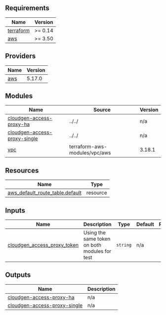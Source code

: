 <!-- BEGINNING OF PRE-COMMIT-TERRAFORM DOCS HOOK -->
## Requirements

| Name | Version |
|------|---------|
| <a name="requirement_terraform"></a> [terraform](#requirement\_terraform) | >= 0.14 |
| <a name="requirement_aws"></a> [aws](#requirement\_aws) | >= 3.50 |

## Providers

| Name | Version |
|------|---------|
| <a name="provider_aws"></a> [aws](#provider\_aws) | 5.17.0 |

## Modules

| Name | Source | Version |
|------|--------|---------|
| <a name="module_cloudgen-access-proxy-ha"></a> [cloudgen-access-proxy-ha](#module\_cloudgen-access-proxy-ha) | ../../ | n/a |
| <a name="module_cloudgen-access-proxy-single"></a> [cloudgen-access-proxy-single](#module\_cloudgen-access-proxy-single) | ../../ | n/a |
| <a name="module_vpc"></a> [vpc](#module\_vpc) | terraform-aws-modules/vpc/aws | 3.18.1 |

## Resources

| Name | Type |
|------|------|
| [aws_default_route_table.default](https://registry.terraform.io/providers/hashicorp/aws/latest/docs/resources/default_route_table) | resource |

## Inputs

| Name | Description | Type | Default | Required |
|------|-------------|------|---------|:--------:|
| <a name="input_cloudgen_access_proxy_token"></a> [cloudgen\_access\_proxy\_token](#input\_cloudgen\_access\_proxy\_token) | Using the same token on both modules for test | `string` | n/a | yes |

## Outputs

| Name | Description |
|------|-------------|
| <a name="output_cloudgen-access-proxy-ha"></a> [cloudgen-access-proxy-ha](#output\_cloudgen-access-proxy-ha) | n/a |
| <a name="output_cloudgen-access-proxy-single"></a> [cloudgen-access-proxy-single](#output\_cloudgen-access-proxy-single) | n/a |
<!-- END OF PRE-COMMIT-TERRAFORM DOCS HOOK -->
